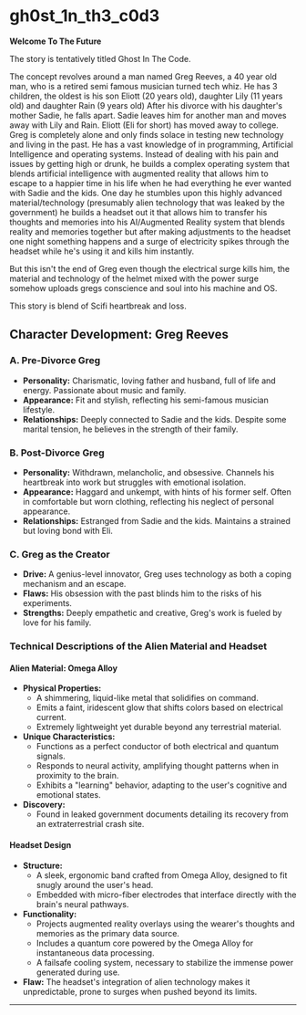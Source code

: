 # gh0st_1n_th3_c0d3

**Welcome To The Future**

The story is tentatively titled Ghost In The Code.

The concept revolves around a man named Greg Reeves, a 40 year old man, who is a retired semi famous musician turned tech whiz. He has 3 children, the oldest is his son Eliott (20 years old), daughter Lily (11 years old) and daughter Rain (9 years old) After his divorce with his daughter's mother Sadie, he falls apart. Sadie leaves him for another man and moves away with Lily and Rain. Eliott (Eli for short) has moved away to college. Greg is completely alone and only finds solace in testing new technology and living in the past. He has a vast knowledge of in programming, Artificial Intelligence and operating systems. Instead of dealing with his pain and issues by getting high or drunk, he builds a complex operating system that blends artificial intelligence with augmented reality that allows him to escape to a happier time in his life when he had everything he ever wanted with Sadie and the kids. One day he stumbles upon this highly advanced material/technology (presumably alien technology that was leaked by the government) he builds a headset out it that allows him to transfer his thoughts and memories into his AI/Augmented Reality system that blends reality and memories together but after making adjustments to the headset one night something happens and a surge of electricity spikes through the headset while he's using it and kills him instantly.

But this isn't the end of Greg even though the electrical surge kills him, the material and technology of the helmet mixed with the power surge somehow uploads gregs conscience and soul into his machine and OS.

This story is blend of Scifi heartbreak and loss.

## **Character Development: Greg Reeves**

### **A. Pre-Divorce Greg**

- **Personality:** Charismatic, loving father and husband, full of life and energy. Passionate about music and family.
- **Appearance:** Fit and stylish, reflecting his semi-famous musician lifestyle.
- **Relationships:** Deeply connected to Sadie and the kids. Despite some marital tension, he believes in the strength of their family.

### **B. Post-Divorce Greg**

- **Personality:** Withdrawn, melancholic, and obsessive. Channels his heartbreak into work but struggles with emotional isolation.
- **Appearance:** Haggard and unkempt, with hints of his former self. Often in comfortable but worn clothing, reflecting his neglect of personal appearance.
- **Relationships:** Estranged from Sadie and the kids. Maintains a strained but loving bond with Eli.

### **C. Greg as the Creator**

- **Drive:** A genius-level innovator, Greg uses technology as both a coping mechanism and an escape.
- **Flaws:** His obsession with the past blinds him to the risks of his experiments.
- **Strengths:** Deeply empathetic and creative, Greg's work is fueled by love for his family.

### Technical Descriptions of the Alien Material and Headset

#### **Alien Material: Omega Alloy**

- **Physical Properties:**
  - A shimmering, liquid-like metal that solidifies on command.
  - Emits a faint, iridescent glow that shifts colors based on electrical current.
  - Extremely lightweight yet durable beyond any terrestrial material.
- **Unique Characteristics:**
  - Functions as a perfect conductor of both electrical and quantum signals.
  - Responds to neural activity, amplifying thought patterns when in proximity to the brain.
  - Exhibits a "learning" behavior, adapting to the user's cognitive and emotional states.
- **Discovery:**
  - Found in leaked government documents detailing its recovery from an extraterrestrial crash site.

#### **Headset Design**

- **Structure:**
  - A sleek, ergonomic band crafted from Omega Alloy, designed to fit snugly around the user's head.
  - Embedded with micro-fiber electrodes that interface directly with the brain's neural pathways.
- **Functionality:**
  - Projects augmented reality overlays using the wearer's thoughts and memories as the primary data source.
  - Includes a quantum core powered by the Omega Alloy for instantaneous data processing.
  - A failsafe cooling system, necessary to stabilize the immense power generated during use.
- **Flaw:** The headset's integration of alien technology makes it unpredictable, prone to surges when pushed beyond its limits.

______________________________________________________________________
